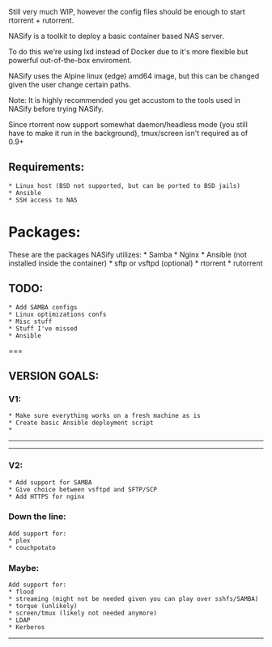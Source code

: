 Still very much WIP, however the config files should be enough to start rtorrent + rutorrent.

NASify is a toolkit to deploy a basic container based NAS server.

To do this we're using lxd instead of Docker due to it's more flexible but powerful out-of-the-box enviroment.




NASify uses the Alpine linux (edge) amd64 image, but this can be changed given the user change certain paths.

Note: It is highly recommended you get accustom to the tools used in NASify before trying NASify.

Since rtorrent now support somewhat daemon/headless mode (you still have to make it run in the background), tmux/screen isn't required as of 0.9+


## Requirements:
	* Linux host (BSD not supported, but can be ported to BSD jails)
	* Ansible
	* SSH access to NAS


# Packages:
These are the packages NASify utilizes:
	* Samba
	* Nginx
	* Ansible (not installed inside the container)
	* sftp or vsftpd (optional)
	* rtorrent
	* rutorrent



## TODO:

	* Add SAMBA configs
	* Linux optimizations confs
	* Misc stuff
	* Stuff I've missed
	* Ansible

===

## VERSION GOALS:

### V1:

	* Make sure everything works on a fresh machine as is 
	* Create basic Ansible deployment script
	* 

---


---

### V2:
	* Add support for SAMBA
	* Give choice between vsftpd and SFTP/SCP
	* Add HTTPS for nginx

### Down the line:
	Add support for:
	* plex
	* couchpotato

### Maybe:
	Add support for:
	* flood
	* streaming (might not be needed given you can play over sshfs/SAMBA)
	* torque (unlikely)
	* screen/tmux (likely not needed anymore)
	* LDAP 
	* Kerberos 
---
